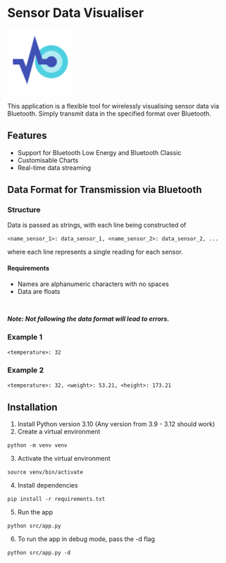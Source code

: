 # Sensor Data Visualiser

<img width="150" height="150" src="./src/resources/icon.svg"/>

This application is a flexible tool for wirelessly visualising sensor data via Bluetooth. Simply transmit data in the specified format over Bluetooth.

## Features
- Support for Bluetooth Low Energy and Bluetooth Classic
- Customisable Charts
- Real-time data streaming

## Data Format for Transmission via Bluetooth
### Structure
Data is passed as strings, with each line being constructed of

```
<name_sensor_1>: data_sensor_1, <name_sensor_2>: data_sensor_2, ...
```
where each line represents a single reading for each sensor.

#### Requirements
- Names are alphanumeric characters with no spaces
- Data are floats

<br>

***Note: Not following the data format will lead to errors.***

### Example 1
```
<temperature>: 32
```
### Example 2
```
<temperature>: 32, <weight>: 53.21, <height>: 173.21
```


## Installation
1. Install Python version 3.10 (Any version from 3.9 - 3.12 should work)
2. Create a virtual environment
```console
python -m venv venv
```
3. Activate the virtual environment
```console
source venv/bin/activate
```
4. Install dependencies
```console
pip install -r requirements.txt
```
5. Run the app
```console
python src/app.py
```
6. To run the app in debug mode, pass the -d flag
```console
python src/app.py -d
```